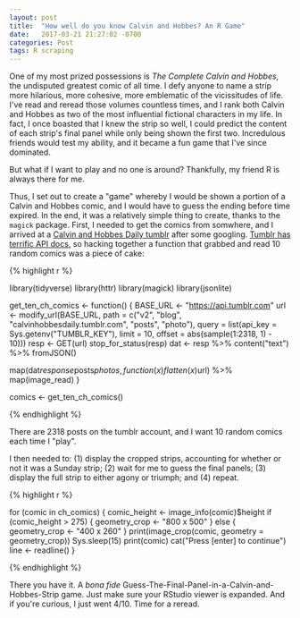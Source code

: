 ```yaml
---
layout: post
title:  "How well do you know Calvin and Hobbes? An R Game"
date:   2017-03-21 21:27:02 -0700
categories: Post
tags: R scraping
---
```


One of my most prized possessions is *The Complete Calvin and Hobbes,* the undisputed greatest comic of all time. I defy anyone to name a strip more hilarious, more 
cohesive, more emblematic of the vicissitudes of life. I've read and reread those volumes countless times, and
I rank both Calvin and Hobbes as two of the most influential fictional characters in my life. In fact, I once boasted that I knew
the strip so well, I could predict the content of each strip's final panel while only being shown the first two. Incredulous friends would
test my ability, and it became a fun game that I've since dominated.

But what if I want to play and no one is around? Thankfully, my friend R is always there for me.

<!--more-->

Thus, I set out to create a "game" whereby I would be shown a portion of a Calvin and Hobbes comic, and I would have
to guess the ending before time expired. In the end, it was a relatively simple thing to create, thanks to the
`magick` package. First, I needed to get the comics from somwhere, and I arrived at a [Calvin and Hobbes Daily tumblr](http://calvinhobbesdaily.tumblr.com/) after
some googling. [Tumblr has terrific API docs,](https://www.tumblr.com/docs/en/api/v2) so hacking together a function that grabbed and read 10 random comics was a piece of cake:

{% highlight r %}

library(tidyverse)
library(httr)
library(magick)
library(jsonlite)

get_ten_ch_comics <- function() {
  BASE_URL <- "https://api.tumblr.com"
  url <- modify_url(BASE_URL, 
                    path = c("v2", "blog", "calvinhobbesdaily.tumblr.com", "posts", "photo"),
                    query = list(api_key = Sys.getenv("TUMBLR_KEY"),
                                 limit = 10,
                                 offset = abs(sample(1:2318, 1) - 10))) 
  resp <- GET(url)
  stop_for_status(resp)
  dat <- resp %>% 
    content("text") %>% 
    fromJSON()
  
  map(dat$response$posts$photos, function(x) flatten(x)$url) %>% 
    map(image_read)
}

comics <- get_ten_ch_comics()

{% endhighlight %}

There are 2318 posts on the tumblr account, and I want 10 random comics each time I "play".

I then needed to: (1) display the cropped strips, accounting for whether or not it was a Sunday strip; (2) wait for me to guess the final panels; (3) display the full strip to either
agony or triumph; and (4) repeat. 

{% highlight r %}

for (comic in ch_comics) {
  comic_height <- image_info(comic)$height
  if (comic_height > 275) {
    geometry_crop <- "800 x 500"
  } else {
    geometry_crop <- "400 x 260"
  }
  print(image_crop(comic, geometry = geometry_crop))
  Sys.sleep(15)
  print(comic)
  cat("Press [enter] to continue")
  line <- readline()
}

{% endhighlight %}

There you have it. A *bona fide* Guess-The-Final-Panel-in-a-Calvin-and-Hobbes-Strip game. Just make sure your RStudio viewer is expanded. And if you're curious, I just went 4/10. Time for a reread.


